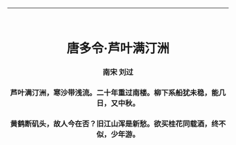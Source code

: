 ﻿---
home: true
#title: 个人主页
#icon: hacker
heroImage: /images/logo.svg
heroText: Hello Linux
tagline:  开源即是自由✨ 博学 明理 立诚 济世
actions:
  - text: GITHUB传送门 🥰
    link: https://github.com/lingwh1995
    type: primary

  - text: GITEE传送门 🥰
    link: https://gitee.com/lingwh1995
    type: primary

  - text: 菜园子 🥰
    link: http://zhaosheng.xaufe.edu.cn/pano/
    type: primary

features:
  - title: Java
    icon: java
    details: Java是一种流行的编程语言和计算平台，由 Sun Microsystems 在 1995 年首次发布。
    link: https://www.java.com/en/

  - title: Mysql
    icon: mysql
    details: MySQL是一个关系型数据库管理系统，由瑞典MySQL AB 公司开发，属于 Oracle 旗下产品。
    link: https://www.mysql.com/

  - title: Github
    icon: github
    details: GitHub是世界上最大的代码托管平台,超5千万开发者正在使用，是开源世界的先驱。
    link: https://github.com/

  - title: JetBrains
    icon: jetbrains
    details: JetBrains公司最为人所熟知的产品是Java编程语言开发撰写时所用的集成开发环境：IntelliJ IDEA。
    link: https://www.jetbrains.com.cn/en-us/


  - title: Jenkins
    icon: jenkins
    details: Jenkins作为领先的开源自动化服务器，提供了数百个插件来支持构建、部署和自动化任何项目。
    link: https://www.jenkins.io/


  - title: Docker
    icon: docker
    details: Docker是一个的容器引擎，让应用的部署变得更方便，开发者喜欢Docker，企业信任它。
    link: https://www.docker.com/

  - title: Kubernetes
    icon: kubernetes
    details: Kubernetes也称为 K8s，是一个开源系统，用于自动部署、扩展和管理容器化应用程序。
    link: https://kubernetes.io/

  - title: Ubuntu
    icon: ubuntu
    details: Ubuntu是一个以桌面应用为主的Linux操作系统，用于个人电脑、平板及手机的操作系统。
    link: https://www.ubuntu.org.cn/global  
---   
---
<!-- 横版唐诗 -->
<div style='color:var(--theme-color);'>
  <br/>                    
  <h1 style="text-align:center;">唐多令·芦叶满汀洲</h1>
  <h3 style="text-align:center;">南宋  刘过</h3>
  <h3 style="text-align:center;">芦叶满汀洲，寒沙带浅流。二十年重过南楼。柳下系船犹未稳，能几日，又中秋。</h3>
  <h3 style="text-align:center;">黄鹤断矶头，故人今在否？旧江山浑是新愁。欲买桂花同载酒，终不似，少年游。</h3>
  <br/>
</div>

<!-- 竖版唐诗 -->
<!-- 
<div id="tangshi">
    <div>唐多令·芦叶满汀洲</div>
    <h2>南宋    刘过</h2>
    <div>芦叶满汀洲，</div>
    <div>寒沙带浅流。</div>
    <div>二十年重过南楼。</div>
    <div>柳下系船犹未稳，</div>
    <div>能几日，又中秋。</div>
    <div>黄鹤断矶头，</div>
    <div>故人今在否？</div>
    <div>旧江山浑是新愁。</div>
    <div>欲买桂花同载酒，</div>
    <div>终不似，少年游。</div>
</div>

<style type="text/css">
  #tangshi {
      font-family: "华文楷体";  /*设置字体*/
      weight: 100%;
      margin: 3rem auto;   /*设置外边距*/
      padding: 3rem;   /*设置内边距*/
      font-weight: 500;
      font-size: 2rem;
      color: var(--theme-color);  /*设置文字颜色*/
      text-align: center; /*设置文字居中*/
      align: center;
      border:1px solid #CCCCCC; /*设置元素边框*/
      box-shadow:10px 10px 10px var(--theme-color); */ /*设置边框阴影*/
      line-height: 4rem;
      writing-mode:vertical-rl;  /*设置以垂直方式从右向左显示*/
  }
</style>
-->